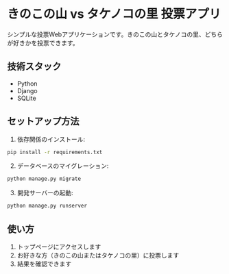 # きのこの山 vs タケノコの里 投票アプリ

シンプルな投票Webアプリケーションです。きのこの山とタケノコの里、どちらが好きかを投票できます。

## 技術スタック
- Python
- Django
- SQLite

## セットアップ方法

1. 依存関係のインストール:
```bash
pip install -r requirements.txt
```

2. データベースのマイグレーション:
```bash
python manage.py migrate
```

3. 開発サーバーの起動:
```bash
python manage.py runserver
```

## 使い方
1. トップページにアクセスします
2. お好きな方（きのこの山またはタケノコの里）に投票します
3. 結果を確認できます 